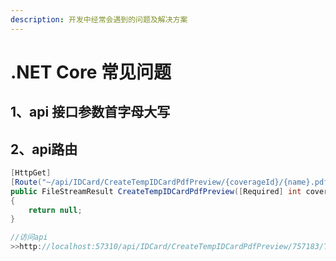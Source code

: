 ```yaml
---
description: 开发中经常会遇到的问题及解决方案
---
```


# .NET Core 常见问题

## 1、api 接口参数首字母大写

## 2、api路由

```csharp
[HttpGet]
[Route("~/api/IDCard/CreateTempIDCardPdfPreview/{coverageId}/{name}.pdf")]
public FileStreamResult CreateTempIDCardPdfPreview([Required] int coverageId)
{
    return null;
}

//访问api
>>http://localhost:57310/api/IDCard/CreateTempIDCardPdfPreview/757183/TempIDCard.pdf
```




